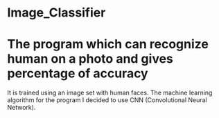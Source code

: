 # Image_Classifier
# The program which can recognize human on a photo and gives percentage of accuracy
It is trained using an image set with human faces. The machine learning algorithm for the program I decided to use CNN (Convolutional Neural Network).
